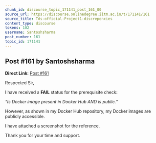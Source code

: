 ```yaml
---
chunk_id: discourse_topic_171141_post_161_00
source_url: https://discourse.onlinedegree.iitm.ac.in/t/171141/161
source_title: Tds-official-Project1-discrepencies
content_type: discourse
tokens: 102
username: Santoshsharma
post_number: 161
topic_id: 171141
---
```


## Post #161 by Santoshsharma

**Direct Link**: [Post #161](https://discourse.onlinedegree.iitm.ac.in/t/171141/161)

Respected Sir,

I have received a **FAIL** status for the prerequisite check:

*“Is Docker image present in Docker Hub AND is public.”*

However, as shown in my Docker Hub repository, my Docker images are publicly accessible.

I have attached a screenshot for the reference.

Thank you for your time and support.
